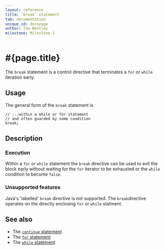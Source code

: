 ```yaml
---
layout: reference
title: `break` statement
tab: documentation
unique_id: docspage
author: Tom Bentley
milestone: Milestone 1
---
```


# #{page.title}

The `break` statement is a control directive that terminates a `for` or 
`while` iteration early.

## Usage 

The general form of the `break` statement is

    // ...within a while or for statement
    // and often guarded by some condition
    break;

## Description

### Execution

Within a `for` or `while` statement the `break` directive can be used to exit 
the block early without waiting for the `for` iterator to be exhausted or the 
`while` condition to become `false`.

### Unsupported features

Java's 'labelled' `break` directive is not supported. The 
`break`directive operates on the directly enclosing `for` or 
`while` statment.

## See also

* The [`continue` statement](../continue/)
* The [`for` statement](../for/)
* The [`while` statement](../while/)

